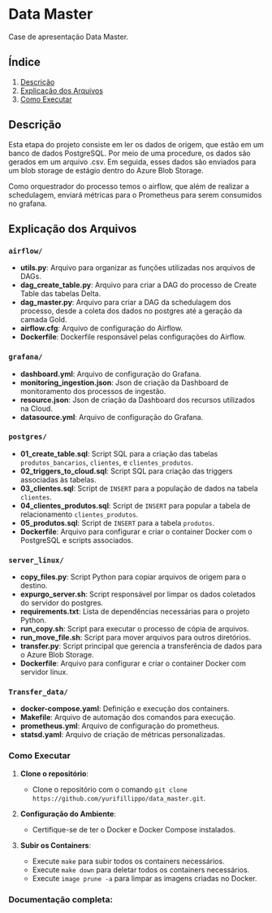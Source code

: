# Data Master

Case de apresentação Data Master.

## Índice

1. [Descrição](#descrição)
2. [Explicação dos Arquivos](#explicação-dos-arquivos)
3. [Como Executar](#como-executar)


## Descrição

Esta etapa do projeto consiste em ler os dados de origem, que estão em um banco de dados PostgreSQL. 
Por meio de uma procedure, os dados são gerados em um arquivo .csv. Em seguida, esses dados são enviados para um 
blob storage de estágio dentro do Azure Blob Storage.

Como orquestrador do processo temos o airflow, que além de realizar a schedulagem, enviará métricas para o Prometheus
para serem consumidos no grafana.


## Explicação dos Arquivos

### `airflow/`

- **utils.py**: Arquivo para organizar as funções utilizadas nos arquivos de DAGs.
- **dag_create_table.py**: Arquivo para criar a DAG do processo de Create Table das tabelas Delta.
- **dag_master.py**: Arquivo para criar a DAG da schedulagem dos processo, desde a coleta dos dados no postgres até
a geração da camada Gold.
- **airflow.cfg**: Arquivo de configuração do Airflow.
- **Dockerfile**: Dockerfile responsável pelas configurações do Airflow.

### `grafana/`

- **dashboard.yml**: Arquivo de configuração do Grafana.
- **monitoring_ingestion.json**: Json de criação da Dashboard de monitoramento dos processos de ingestão.
- **resource.json**: Json de criação da Dashboard dos recursos utilizados na Cloud.
- **datasource.yml**: Arquivo de configuração do Grafana.


### `postgres/`

- **01_create_table.sql**: Script SQL para a criação das tabelas `produtos_bancarios`, `clientes`, e `clientes_produtos`.
- **02_triggers_to_cloud.sql**: Script SQL para criação das triggers associadas às tabelas.
- **03_clientes.sql**: Script de `INSERT` para a população de dados na tabela `clientes`.
- **04_clientes_produtos.sql**: Script de `INSERT` para popular a tabela de relacionamento `clientes_produtos`.
- **05_produtos.sql**: Script de `INSERT` para a tabela `produtos`.
- **Dockerfile**: Arquivo para configurar e criar o container Docker com o PostgreSQL e scripts associados.

### `server_linux/`

- **copy_files.py**: Script Python para copiar arquivos de origem para o destino.
- **expurgo_server.sh**: Script responsável por limpar os dados coletados do servidor do postgres.
- **requirements.txt**: Lista de dependências necessárias para o projeto Python.
- **run_copy.sh**: Script para executar o processo de cópia de arquivos.
- **run_move_file.sh**: Script para mover arquivos para outros diretórios.
- **transfer.py**: Script principal que gerencia a transferência de dados para o Azure Blob Storage.
- **Dockerfile**: Arquivo para configurar e criar o container Docker com servidor linux.


### `Transfer_data/`

- **docker-compose.yaml**: Definição e execução dos containers.
- **Makefile**: Arquivo de automação dos comandos para execução.
- **prometheus.yml**: Arquivo de configuração do prometheus.
- **statsd.yaml**: Arquivo de criação de métricas personalizadas.


### Como Executar

1. **Clone o repositório**:
   - Clone o repositório com o comando `git clone https://github.com/yurifillippo/data_master.git`.

2. **Configuração do Ambiente**:
   - Certifique-se de ter o Docker e Docker Compose instalados.

3. **Subir os Containers**:
   - Execute `make` para subir todos os containers necessários.
   - Execute `make down` para deletar todos os containers necessários.
   - Execute `image prune -a` para limpar as imagens criadas no Docker.


### Documentação completa: 
